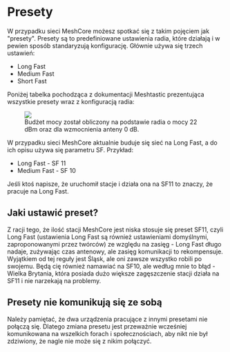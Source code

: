 # Presety

W przypadku sieci MeshCore możesz spotkać się z takim pojęciem jak "presety". Presety są to predefiniowane ustawienia radia, które działają i w pewien sposób standaryzują konfigurację. Głównie używa się trzech ustawień:

- Long Fast
- Medium Fast
- Short Fast

Poniżej tabelka pochodząca z dokumentacji Meshtastic prezentująca wszystkie presety wraz z konfiguracją radia:

<figure markdown="span">
   <img src="/zaawansowane/img/presety/1.webp">
    <figcaption>Budżet mocy został obliczony na podstawie radia o mocy 22 dBm oraz dla wzmocnienia anteny 0 dB.</figcaption>
</figure>


W przypadku sieci MeshCore aktualnie buduje się sieć na Long Fast, a do ich opisu używa się parametru SF. Przykład:

- Long Fast - SF 11
- Medium Fast - SF 10

Jeśli ktoś napisze, że uruchomił stacje i działa ona na SF11 to znaczy, że pracuje na Long Fast. 

## Jaki ustawić preset?

Z racji tego, że ilość stacji MeshCore jest niska stosuje się preset SF11, czyli Long Fast (ustawienia Long Fast są również ustawieniami domyślnymi, zaproponowanymi przez twórców) ze względu na zasięg - Long Fast długo nadaje, zużywając czas antenowy, ale zasięg komunikacji to rekompensuje. Wyjątkiem od tej reguły jest Śląsk, ale oni zawsze wszystko robili po swojemu. Będą cię również namawiać na SF10, ale według mnie to błąd - Wielka Brytania, która posiada dużo większe zagęszczenie stacji działa na SF11 i nie narzekają na problemy. 

## Presety nie komunikują się ze sobą

Należy pamiętać, że dwa urządzenia pracujące z innymi presetami nie połączą się. Dlatego zmiana presetu jest przeważnie wcześniej komunikowana na wszelkich forach i społecznościach, aby nikt nie był zdziwiony, że nagle nie może się z nikim połączyć. 


